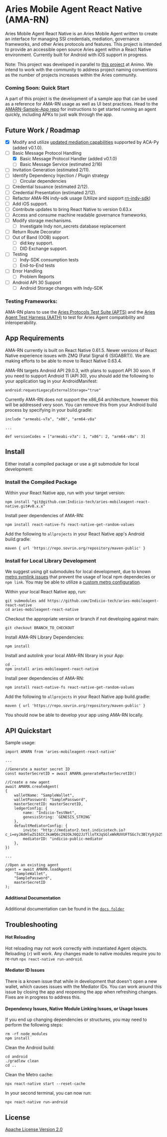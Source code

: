 # Aries Mobile Agent React Native (AMA-RN)
Aries Mobile Agent React Native is an Aries Mobile Agent written to create an interface for managing SSI credentials, mediation, governance frameworks, and other Aries protocols and features. This project is intended to provide an accessible open source Aries agent within a React Native environment. Currently built for Android with iOS support in progress. 

Note: This project was developed in parallel to [this project](https://github.com/animo/aries-mobile-agent-react-native) at Animo. We intend to work with the community to address project naming conventions as the number of projects increases within the Aries community. 

### Coming Soon: Quick Start
A part of this project is the development of a sample app that can be used as a reference for AMA-RN usage as well as UI best practices. 
Head to the [AMARN-Sample-App repo](https://github.com/Indicio-tech/aries-mobileagent-react-native-sample-app) for instructions to get started running an agent quickly, including APKs to just walk through the app.

## Future Work / Roadmap

- [x] Modify and utilize [updated mediation capabilities](https://github.com/hyperledger/aries-rfcs/blob/master/features/0211-route-coordination/README.md) supported by ACA-Py (added v0.1.0).
- [ ] Basic Message Protocol Handling 
    - [x] Basic Message Protocol Handler (added v0.1.0)
    - [ ] Basic Message Service (estimated 2/16)
- [ ] Invitation Generation (estimated 2/11).
- [ ] Identify Dependency Injection / Plugin strategy
    - [ ] Circular dependencies
- [ ] Credential Issuance (estimated 2/12).
- [ ] Credential Presentation (estimated 2/12).
- [ ] Refactor AMA-RN indy-sdk usage (Utilize and support [rn-indy-sdk](https://github.com/AbsaOSS/rn-indy-sdk))
- [ ] Add iOS support.
- [ ] Contribute updates to bring React Native to version 0.63.x
- [ ] Access and consume machine readable governance frameworks.
- [ ] Modify storage mechanisms.
    - [ ] Investigate Indy non_secrets database replacement
- [ ] Return Route Decorator
- [ ] Out of Band (OOB) support.
    - [ ] did:key support.
    - [ ] DID Exchange support.
- [ ] Testing
    - [ ] Indy-SDK consumption tests
    - [ ] End-to-End tests
- [ ] Error Handling
    - [ ] Problem Reports
- [ ] Android API 30 Support
    - [ ] Android Storage changes with Indy-SDK

### Testing Frameworks:
AMA-RN plans to use the [Aries Protocols Test Suite (APTS)](https://github.com/hyperledger/aries-protocol-test-suite) and the [Aries Agent Test Harness (AATH)](https://github.com/hyperledger/aries-agent-test-harness) to test for Aries Agent compatibility and interoperability.

## App Requirements

AMA-RN currently is built on React Native 0.61.5. Newer versions of React Native experience issues with ZMQ (Fatal Signal 6 (SIGABRT)). We are making efforts to be able to move to React Native 0.63.4.

AMA-RN targets Android API 29.0.3, with plans to support API 30 soon. If you need to support Android 11 (API 30), you should add the following to your application tag in your AndroidManifest:
```
android:requestLegacyExternalStorage="true"
```

Currently AMA-RN does not support the x86_64 architecture, however this will be addressed very soon. You can remove this from your Android build process by specifying in your build.gradle:
```
include "armeabi-v7a", "x86", "arm64-v8a"

...

def versionCodes = ["armeabi-v7a": 1, "x86": 2, "arm64-v8a": 3]
```


## Install

Either install a compiled package or use a git submodule for local development:

### Install the Compiled Package
Within your React Native app, run with your target version:
```
npm install "git@github.com:Indicio-tech/aries-mobileagent-react-native.git#v0.x.x"
```

Install peer dependencies of AMA-RN:
```
npm install react-native-fs react-native-get-random-values
```

Add the following to `allprojects` in your React Native app's Android build.gradle:
```
maven { url 'https://repo.sovrin.org/repository/maven-public' }
```

### Install for Local Library Development
We suggest using git submodules for local development, due to known [metro symlink issues](https://github.com/facebook/metro/issues/1) that prevent the usage of local npm dependecies or `npm link`. You may be able to utilize a [custom metro configuration](https://github.com/facebook/metro/issues/447).

Within your local React Native app, run:
```
git submodules add https://github.com/Indicio-tech/aries-mobileagent-react-native
cd aries-mobileagent-react-native
```

Checkout the appropriate version or branch if not developing against main:
```
git checkout BRANCH_TO_CHECKOUT
```

Install AMA-RN Library Dependencies:
```
npm install
```

Install and autolink your local AMA-RN library in your App:
```
cd ..
npm install aries-mobileagent-react-native
```

Install peer dependencies of AMA-RN:
```
npm install react-native-fs react-native-get-random-values
```

Add the following to `allprojects` in your React Native app build.gradle:
```
maven { url 'https://repo.sovrin.org/repository/maven-public' }
```

You should now be able to develop your app using AMA-RN locally.

## API Quickstart

Sample usage:

```
import AMARN from 'aries-mobileagent-react-native'

...

//Generate a master secret ID
const masterSecretID = await AMARN.generateMasterSecretID()

//Create a new agent
await AMARN.createAgent(
{
    walletName: "SampleWallet",
    walletPassword: "SamplePassword",
    masterSecretID: masterSecretID,
    ledgerConfig: {
        name: "Indicio-TestNet",
        genesisString: `GENESIS_STRING`
    },
    defaultMediatorConfig: {
        invite: "http://mediator2.test.indiciotech.io?c_i=eyJAdHlwZSI6ICJkaWQ6c292OkJ6Q2JzTlloTXJqSGlxWkRUVUFTSGc7c3BlYy9jb25uZWN0aW9ucy8xLjAvaW52aXRhdGlvbiIsICJAaWQiOiAiZjRhYmIxZTUtNzEwNS00ODg1LTk1MDEtMWI4YWI0YzQ4MDRiIiwgImxhYmVsIjogIkluZGljaW8gUHVibGljIE1lZGlhdG9yIiwgInJlY2lwaWVudEtleXMiOiBbIjdXY1FReFg3MmFNc2tHeXIzWGZKNmJhNXhnZDVlN20yUENhTEdIekV2ZzljIl0sICJzZXJ2aWNlRW5kcG9pbnQiOiAiaHR0cDovL21lZGlhdG9yMi50ZXN0LmluZGljaW90ZWNoLmlvIn0=",
        mediatorID: "indicio-public-mediator
    },
})

...

//Open an existing agent
agent = await AMARN.loadAgent(
    "SampleWallet",
    "SamplePassword",
    masterSecretID
);
```

#### Additional Documentation

Additional documentation can be found in the [`docs folder`](https://github.com/Indicio-tech/aries-mobileagent-react-native/blob/main/docs/README.md)

## Troubleshooting

#### Hot Reloading
Hot reloading may not work correctly with instantiated Agent objects. Reloading (`r`) will work. Any changes made to native modules require you to re-run `npx react-native run-android`.

#### Mediator ID Issues
There is a known issue that while in development that doesn't open a new wallet, which causes issues with the Mediator IDs. You can work around this issue by closing the app and reopening the app when refreshing changes. Fixes are in progress to address this.

#### Dependency Issues, Native Module Linking Issues, or Usage Issues
If you end up changing dependencies or structures, you may need to perform the following steps:

```
rm -rf node_modules
npm install
```

Clean the Android build:
```
cd android
./gradlew clean
cd ..
```

Clean the Metro cache:
```
npx react-native start --reset-cache
```

In your second terminal, you can now run:
```
npx react-native run-android
```

## License

[Apache License Version 2.0](https://github.com/Indicio-tech/aries-mobileagent-react-native/blob/main/license)